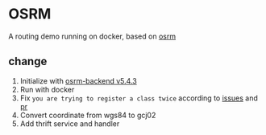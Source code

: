 # OSRM
A routing demo running on docker, based on [osrm](https://github.com/Project-OSRM/osrm-backend)

## change
1. Initialize with [osrm-backend v5.4.3](https://github.com/Project-OSRM/osrm-backend/tree/v5.4.3)
2. Run with docker
3. Fix `you are trying to register a class twice` according to [issues](https://github.com/Project-OSRM/osrm-backend/issues/2811) and [pr](https://github.com/Project-OSRM/osrm-backend/pull/3346/files)
4. Convert coordinate from wgs84 to gcj02
5. Add thrift service and handler
